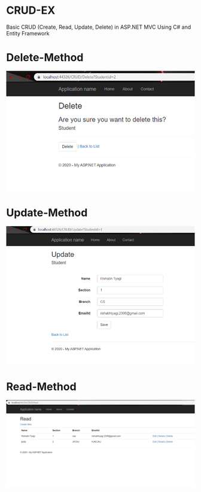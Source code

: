 # CRUD-EX 
Basic CRUD (Create, Read, Update, Delete) in ASP.NET MVC Using C# and Entity Framework

# Delete-Method

![readme](ReadME-Img/Deleting-a-record-Copy.png)

# Update-Method

![readme](ReadME-Img/Update-a-record1.png)

# Read-Method

![readme](ReadME-Img/Read-all-records1.png)

